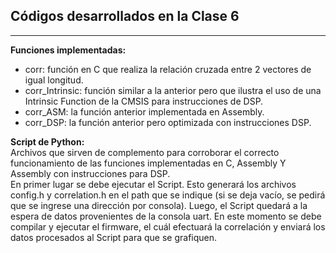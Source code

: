 ## Códigos desarrollados en la Clase 6  

***

**Funciones implementadas:**  
- corr: función en C que realiza la relación cruzada entre 2 vectores de igual longitud.  
- corr_Intrinsic: función similar a la anterior pero que ilustra el uso de una Intrinsic Function de la CMSIS para instrucciones de DSP.  
- corr_ASM: la función anterior implementada en Assembly.  
- corr_DSP: la función anterior pero optimizada con instrucciones DSP.  

**Script de Python:**  
Archivos que sirven de complemento para corroborar el correcto funcionamiento de las funciones implementadas en C, Assembly Y Assembly con instrucciones para DSP.  
En primer lugar se debe ejecutar el Script. Esto generará los archivos config.h y correlation.h en el path que se indique (si se deja vacío, se pedirá que se ingrese una dirección 
por consola). Luego, el Script quedará a la espera de datos provenientes de la consola uart. En este momento se debe compilar y ejecutar el firmware, el cuál efectuará la correlación
 y enviará los datos procesados al Script para que se grafiquen.  
